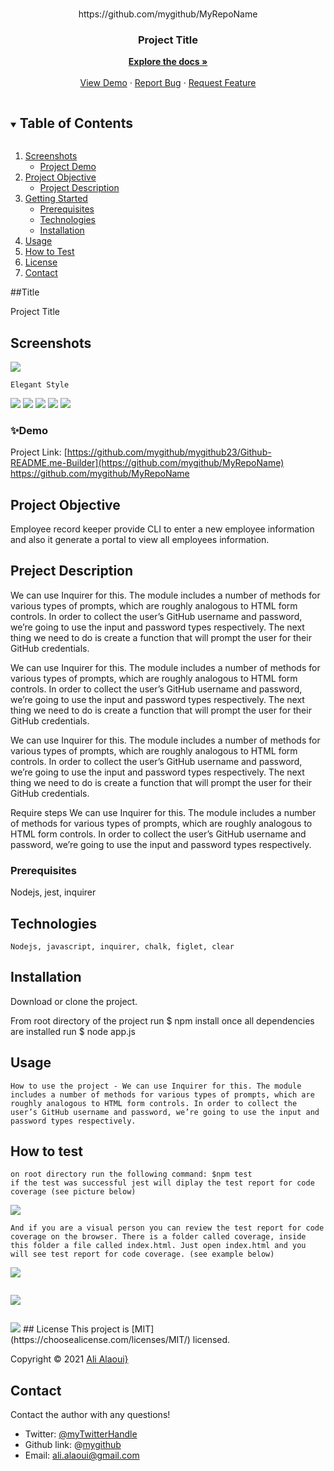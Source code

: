 
<!-- PROJECT LOGO -->
<br />
<p align="center">
  https://github.com/mygithub/MyRepoName
  <br />
   

  <h3 align="center">Project Title</h3>

  <p align="center">
    <a href="https://github.com/mygithub/MyRepoName"><strong>Explore the docs »</strong></a>
    <br />
    <br />
    <a href="https://github.com/mygithub/MyRepoName">View Demo</a>
    ·
    <a href="https://github.com/mygithub/MyRepoName/issues">Report Bug</a>
    ·
    <a href="https://github.com/mygithub/MyRepoName/issues">Request Feature</a>
  </p>
</p>



<!-- TABLE OF CONTENTS -->
<details open="open">
  <summary><h2 style="display: inline-block">Table of Contents</h2></summary>
  <ol>
    <li>
      <a href="#Screenshot">Screenshots</a>
      <ul>
        <li><a href="#Demo">Project Demo</a></li>
      </ul>
    </li>
    <li>
      <a href="#Short-Description">Project Objective</a>
      <ul>
        <li><a href="#Project-Description">Project Description</a></li>
      </ul>
    </li>
    <li>
      <a href="#getting-started">Getting Started</a>
      <ul>
        <li><a href="#prerequisites">Prerequisites</a></li>
        <li><a href="#Technologies">Technologies</a></li>
        <li><a href="#installation">Installation</a></li>
      </ul>
    </li>
    <li><a href="#usage">Usage</a></li>
    <li><a href="#How-to-test">How to Test</a></li>
    <li><a href="#license">License</a></li>
    <li><a href="#contact">Contact</a></li>
  </ol>
</details>

##Title

Project Title

## Screenshots
<img src="./img/page.gif">

```
Elegant Style
```
<img src="./img/Screenshot-5.JPG">
<img src="./img/Screenshot-3.JPG">
<img src="./img/Screenshot-2.JPG">
<img src="./img/Screenshot-4.JPG">

<img src="./img/Screenshot-6.JPG">



### ✨Demo

Project Link: [https://github.com/mygithub/mygithub23/Github-README.me-Builder](https://github.com/mygithub/MyRepoName)
https://github.com/mygithub/MyRepoName<br>



<!-- ABOUT THE PROJECT -->

## Project Objective
 Employee record keeper provide CLI to enter a new employee information and also it generate a portal to view all employees information.

## Preject Description

We can use Inquirer for this. The module includes a number of methods for various types of prompts, which are roughly analogous to HTML form controls. In order to collect the user’s GitHub username and password, we’re going to use the input and password types respectively.
The next thing we need to do is create a function that will prompt the user for their GitHub credentials.

We can use Inquirer for this. The module includes a number of methods for various types of prompts, which are roughly analogous to HTML form controls. In order to collect the user’s GitHub username and password, we’re going to use the input and password types respectively.
The next thing we need to do is create a function that will prompt the user for their GitHub credentials.

We can use Inquirer for this. The module includes a number of methods for various types of prompts, which are roughly analogous to HTML form controls. In order to collect the user’s GitHub username and password, we’re going to use the input and password types respectively.
The next thing we need to do is create a function that will prompt the user for their GitHub credentials.

Require steps We can use Inquirer for this. The module includes a number of methods for various types of prompts, which are roughly analogous to HTML form controls. In order to collect the user’s GitHub username and password, we’re going to use the input and password types respectively.

### Prerequisites
Nodejs, jest, inquirer

## Technologies 
```
Nodejs, javascript, inquirer, chalk, figlet, clear
```

## Installation
Download or clone the project.

From root directory of the project run $ npm install
once all dependencies are installed run $ node app.js
## Usage 
```
How to use the project - We can use Inquirer for this. The module includes a number of methods for various types of prompts, which are roughly analogous to HTML form controls. In order to collect the user’s GitHub username and password, we’re going to use the input and password types respectively.
```

## How to test
```
on root directory run the following command: $npm test
if the test was successful jest will diplay the test report for code coverage (see picture below)
```
<img src="./img/test-1.JPG">

```
And if you are a visual person you can review the test report for code coverage on the browser. There is a folder called coverage, inside this folder a file called index.html. Just open index.html and you will see test report for code coverage. (see example below)  
```
<img src="./img/test-2.JPG">

```
```
<img src="./img/test-3.JPG">

```
```
<img src="./img/test-4.JPG">
<!-- LICENSE -->
## License
This project is [MIT](https://choosealicense.com/licenses/MIT/) licensed.<br />

  Copyright © 2021 [Ali Alaoui}](https://github.com/mygithub})
  


<!-- CONTACT -->
## Contact
Contact the author with any questions!<br>
* Twitter:      [@myTwitterHandle](https://twitter.com/@myTwitterHandle)
* Github link:  @[mygithub](https://github.com/mygithub)<br>
* Email:        ali.alaoui@gmail.com
